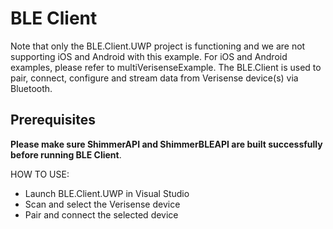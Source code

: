 # BLE Client
Note that only the BLE.Client.UWP project is functioning and we are not supporting iOS and Android with this example. For iOS and Android examples, please refer to multiVerisenseExample. The BLE.Client is used to pair, connect, configure and stream data from Verisense device(s) via Bluetooth. 

## Prerequisites

**Please make sure ShimmerAPI and ShimmerBLEAPI are built successfully before running BLE Client**.

HOW TO USE:
  - Launch BLE.Client.UWP in Visual Studio 
  - Scan and select the Verisense device
  - Pair and connect the selected device
